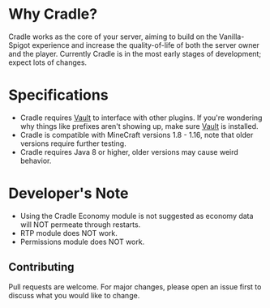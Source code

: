 # Why Cradle?
Cradle works as the core of your server, aiming to build on the Vanilla-Spigot experience and increase the quality-of-life of both the server owner and the player.
Currently Cradle is in the most early stages of development; expect lots of changes.

# Specifications
- Cradle requires [Vault](https://dev.bukkit.org/projects/vault) to interface with other plugins. If you're wondering why things like prefixes aren't showing up, make sure [Vault](https://dev.bukkit.org/projects/vault) is installed.
- Cradle is compatible with MineCraft versions 1.8 - 1.16, note that older versions require further testing.
- Cradle requires Java 8 or higher, older versions may cause weird behavior.

# Developer's Note
- Using the Cradle Economy module is not suggested as economy data will NOT permeate through restarts.
- RTP module does NOT work.
- Permissions module does NOT work.

## Contributing
Pull requests are welcome. For major changes, please open an issue first to discuss what you would like to change.
